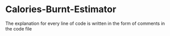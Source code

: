 # Calories-Burnt-Estimator

The explanation for every line of code is written in the form of comments in the code file
